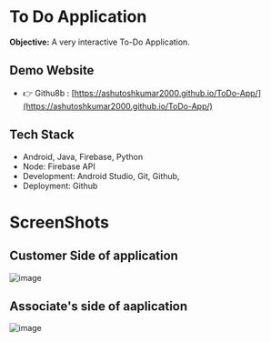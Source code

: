 # To Do Application
**Objective:** A very interactive To-Do Application.
## Demo Website
- 👉 Githu8b : [https://ashutoshkumar2000.github.io/ToDo-App/](https://ashutoshkumar2000.github.io/ToDo-App/)

## Tech Stack

- Android, Java, Firebase, Python
- Node: Firebase API
- Development: Android Studio, Git, Github,
- Deployment: Github

# ScreenShots

## Customer Side of application
![image](https://i.imgur.com/nu5puTJ.png)

## Associate's side of aaplication
![image](https://i.imgur.com/I0E74SB.png)

